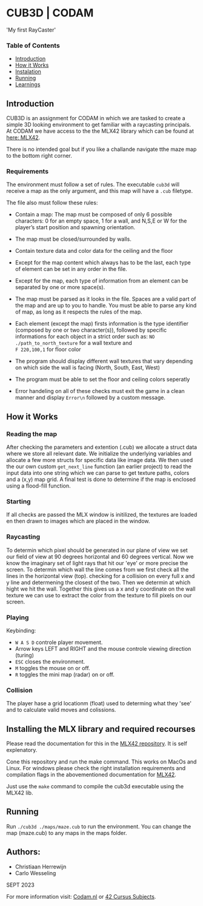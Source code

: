 # CUB3D | CODAM

'My first RayCaster'

### Table of Contents
* [Introduction](#introduction)
* [How it Works](#how-it-works)
* [Instalation](#installing-the-mlx-library-and-required-recourses)
* [Running](#Running)
* [Learnings](#learnings)

## Introduction
CUB3D is an assignment for CODAM in which we are tasked to create a simple 3D looking environment to get familiar with a raycasting principals. At CODAM we have access to the the MLX42 library which can be found at [here: MLX42](https://github.com/codam-coding-college/MLX42/blob/master/docs/Basics.md). 

There is no intended goal but if you like a challande navigate tthe maze map to the bottom right corner.

### Requirements
The environment must follow a set of rules. The executable ``cub3d`` will receive a map as the only argument, and this map will have a ``.cub`` filetype.

The file also must follow these rules:
- Contain a map: The map must be composed of only 6 possible characters: 0 for an empty space, 1 for a wall, and N,S,E or W for the player’s start position and spawning orientation. 

- The map must be closed/surrounded by walls.

- Contain texture data and color data for the ceiling and the floor

- Except for the map content which always has to be the last, each type of element can be set in any order in the file.

- Except for the map, each type of information from an element can be separated by one or more space(s).

- The map must be parsed as it looks in the file. Spaces are a valid part of the map and are up to you to handle. You must be able to parse any kind of map, as long as it respects the rules of the map.

- Each element (except the map) firsts information is the type  identifier (composed by one or two character(s)), followed by specific informations for each object in a strict order such as: 
`NO ./path_to_north_texture` for a wall texture and  
 `F 220,100,1` for floor color

- The program should display different wall textures that vary depending on which side the wall is facing (North, South, East, West)

- The program must be able to set the floor and ceiling colors seperatly

- Error handeling on all of these checks must exit the game in a clean manner and display  `Error\n` followed by a custom message.

## How it Works

### Reading the map
After checking the parameters and extention (.cub) we allocate a struct data where we store all relevant date. We initialize the underlying variables and allocate a few more structs for specific data like image data. We then used the our own custom  `get_next_line` function (an earlier project) to read the input data into one string which we can parse to get texture paths, colors and a (x,y) map grid. A final test is done to determine if the map is enclosed using a flood-fill function.

### Starting
If all checks are passed the MLX window is initilized, the textures are loaded en then drawn to images which are placed in the window.

### Raycasting
To determin which pixel should be generated in our plane of view we set our field of view at 90 degrees horizontal and 60 degrees vertical.
Now we know the imaginary set of light rays that hit our 'eye' or more precise the screen. To determin which wall the line comes from we first check all the lines in the horizontal view (top). checking for a collision on every full x and y line and determening the closest of the two.
Then we determin at which hight we hit the wall. Together this gives us a x and y coordinate on the wall texture we can use to extract the color from the texture to fill pixels on our screen.



### Playing
Keybinding:
- `W A S D` controle player movement.
- Arrow keys LEFT and RIGHT and the mouse controle viewing direction (turing)
- `ESC` closes the environment.
- `M` toggles the mouse on or off.
- `R` toggles the mini map (radar) on or off.

### Collision 
The player hase a grid locationm (float) used to determing what they 'see' and to calculate valid moves and colissions.

## Installing the MLX library and required recourses
Please read the documentation for this in the [MLX42 repository](https://github.com/codam-coding-college/MLX42/blob/master/docs/Basics.md). It is self explenatory.

Cone this repository and run the make command. This works on MacOs and Linux. 
For windows please check the right installation requirements and compilation flags in the abovementioned documentation for [MLX42](https://github.com/codam-coding-college/MLX42/blob/master/docs/Basics.md).

Just use the `make` command to compile the cub3d executable using the MLX42 lib.

## Running
Run `./cub3d ./maps/maze.cub` to run the environment. You can change the map (maze.cub) to any maps in the maps folder.


## Authors:
- Christiaan Herrewijn
- Carlo Wesseling

SEPT 2023


For more information visit: [Codam.nl](https://codam.nl/) or [42 Cursus Subjects](https://github.com/Surfi89/42cursus/tree/main/Subject%20PDFs).
